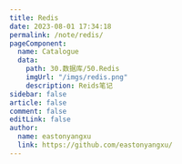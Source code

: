```yaml
---
title: Redis
date: 2023-08-01 17:34:18
permalink: /note/redis/
pageComponent:
  name: Catalogue
  data:
    path: 30.数据库/50.Redis
    imgUrl: "/imgs/redis.png"
    description: Reids笔记
sidebar: false
article: false
comment: false
editLink: false
author:
  name: eastonyangxu
  link: https://github.com/eastonyangxu/
---
```

